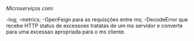 *Microserviços com:*

-log;
-metrics;
-OpenFeign para as requisções entre ms;
-DecodeError que  recebe HTTP status de excessoes tratatas  de um ms servidor e converte para uma excessao apropriada para o ms cliente.
